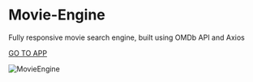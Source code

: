 # Movie-Engine
Fully responsive movie search engine, built using OMDb API and Axios

[GO TO APP](https://berkinakkaya.github.io/Movie-Engine)

![MovieEngine](https://user-images.githubusercontent.com/32297518/137618006-b898fff7-be62-4716-aa3d-2199b4b7247c.png)
